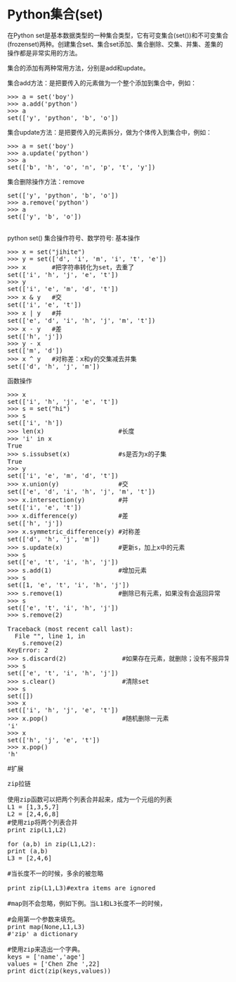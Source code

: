 # Python集合(set)

在Python set是基本数据类型的一种集合类型，它有可变集合(set())和不可变集合(frozenset)两种。创建集合set、集合set添加、集合删除、交集、并集、差集的操作都是非常实用的方法。


集合的添加有两种常用方法，分别是add和update。

集合add方法：是把要传入的元素做为一个整个添加到集合中，例如：
<pre>
>>> a = set('boy')
>>> a.add('python')
>>> a
set(['y', 'python', 'b', 'o'])
</pre>

集合update方法：是把要传入的元素拆分，做为个体传入到集合中，例如：

<pre>>>> a = set('boy')
>>> a.update('python')
>>> a
set(['b', 'h', 'o', 'n', 'p', 't', 'y'])
</pre>

集合删除操作方法：remove
<pre>
set(['y', 'python', 'b', 'o'])
>>> a.remove('python')
>>> a
set(['y', 'b', 'o'])

</pre>


python set() 集合操作符号、数学符号:
基本操作
<pre>
>>> x = set("jihite")
>>> y = set(['d', 'i', 'm', 'i', 't', 'e'])
>>> x       #把字符串转化为set，去重了
set(['i', 'h', 'j', 'e', 't'])
>>> y
set(['i', 'e', 'm', 'd', 't'])
>>> x & y   #交
set(['i', 'e', 't'])
>>> x | y   #并
set(['e', 'd', 'i', 'h', 'j', 'm', 't'])
>>> x - y   #差
set(['h', 'j'])
>>> y - x
set(['m', 'd'])
>>> x ^ y   #对称差：x和y的交集减去并集
set(['d', 'h', 'j', 'm'])
</pre>

函数操作
<pre>
>>> x
set(['i', 'h', 'j', 'e', 't'])
>>> s = set("hi")
>>> s
set(['i', 'h'])
>>> len(x)                    #长度
>>> 'i' in x
True
>>> s.issubset(x)             #s是否为x的子集
True
>>> y
set(['i', 'e', 'm', 'd', 't'])
>>> x.union(y)                #交
set(['e', 'd', 'i', 'h', 'j', 'm', 't'])
>>> x.intersection(y)         #并
set(['i', 'e', 't'])
>>> x.difference(y)           #差
set(['h', 'j'])
>>> x.symmetric_difference(y) #对称差
set(['d', 'h', 'j', 'm'])
>>> s.update(x)               #更新s，加上x中的元素
>>> s
set(['e', 't', 'i', 'h', 'j'])
>>> s.add(1)                  #增加元素
>>> s
set([1, 'e', 't', 'i', 'h', 'j'])
>>> s.remove(1)               #删除已有元素，如果没有会返回异常
>>> s
set(['e', 't', 'i', 'h', 'j'])
>>> s.remove(2)

Traceback (most recent call last):
  File "<pyshell#29>", line 1, in <module>
    s.remove(2)
KeyError: 2
>>> s.discard(2)               #如果存在元素，就删除；没有不报异常
>>> s
set(['e', 't', 'i', 'h', 'j'])
>>> s.clear()                  #清除set
>>> s
set([])
>>> x
set(['i', 'h', 'j', 'e', 't'])
>>> x.pop()                    #随机删除一元素
'i'
>>> x
set(['h', 'j', 'e', 't'])
>>> x.pop()
'h'
</pre>


#扩展

<pre>
zip拉链

使用zip函数可以把两个列表合并起来，成为一个元组的列表
L1 = [1,3,5,7]
L2 = [2,4,6,8]
#使用zip将两个列表合并
print zip(L1,L2)

for (a,b) in zip(L1,L2):
print (a,b)
L3 = [2,4,6]

#当长度不一的时候，多余的被忽略

print zip(L1,L3)#extra items are ignored

#map则不会忽略，例如下例。当L1和L3长度不一的时候，

#会用第一个参数来填充。
print map(None,L1,L3)
#'zip' a dictionary

#使用zip来造出一个字典。
keys = ['name','age']
values = ['Chen Zhe ',22]
print dict(zip(keys,values))
</pre>